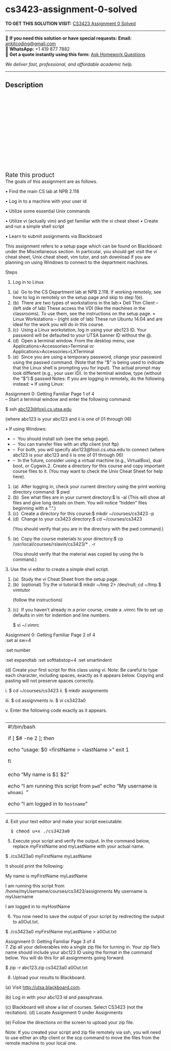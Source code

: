 # cs3423-assignment-0-solved
**TO GET THIS SOLUTION VISIT:** [CS3423 Assignment 0 Solved](https://www.ankitcodinghub.com/product/cs3423-assignment-0-solved/)


---

📩 **If you need this solution or have special requests:** **Email:** ankitcoding@gmail.com  
📱 **WhatsApp:** +1 419 877 7882  
📄 **Get a quote instantly using this form:** [Ask Homework Questions](https://www.ankitcodinghub.com/services/ask-homework-questions/)

*We deliver fast, professional, and affordable academic help.*

---

<h2>Description</h2>



<div class="kk-star-ratings kksr-auto kksr-align-center kksr-valign-top" data-payload="{&quot;align&quot;:&quot;center&quot;,&quot;id&quot;:&quot;91181&quot;,&quot;slug&quot;:&quot;default&quot;,&quot;valign&quot;:&quot;top&quot;,&quot;ignore&quot;:&quot;&quot;,&quot;reference&quot;:&quot;auto&quot;,&quot;class&quot;:&quot;&quot;,&quot;count&quot;:&quot;0&quot;,&quot;legendonly&quot;:&quot;&quot;,&quot;readonly&quot;:&quot;&quot;,&quot;score&quot;:&quot;0&quot;,&quot;starsonly&quot;:&quot;&quot;,&quot;best&quot;:&quot;5&quot;,&quot;gap&quot;:&quot;4&quot;,&quot;greet&quot;:&quot;Rate this product&quot;,&quot;legend&quot;:&quot;0\/5 - (0 votes)&quot;,&quot;size&quot;:&quot;24&quot;,&quot;title&quot;:&quot;CS3423 Assignment 0 Solved&quot;,&quot;width&quot;:&quot;0&quot;,&quot;_legend&quot;:&quot;{score}\/{best} - ({count} {votes})&quot;,&quot;font_factor&quot;:&quot;1.25&quot;}">

<div class="kksr-stars">

<div class="kksr-stars-inactive">
            <div class="kksr-star" data-star="1" style="padding-right: 4px">


<div class="kksr-icon" style="width: 24px; height: 24px;"></div>
        </div>
            <div class="kksr-star" data-star="2" style="padding-right: 4px">


<div class="kksr-icon" style="width: 24px; height: 24px;"></div>
        </div>
            <div class="kksr-star" data-star="3" style="padding-right: 4px">


<div class="kksr-icon" style="width: 24px; height: 24px;"></div>
        </div>
            <div class="kksr-star" data-star="4" style="padding-right: 4px">


<div class="kksr-icon" style="width: 24px; height: 24px;"></div>
        </div>
            <div class="kksr-star" data-star="5" style="padding-right: 4px">


<div class="kksr-icon" style="width: 24px; height: 24px;"></div>
        </div>
    </div>

<div class="kksr-stars-active" style="width: 0px;">
            <div class="kksr-star" style="padding-right: 4px">


<div class="kksr-icon" style="width: 24px; height: 24px;"></div>
        </div>
            <div class="kksr-star" style="padding-right: 4px">


<div class="kksr-icon" style="width: 24px; height: 24px;"></div>
        </div>
            <div class="kksr-star" style="padding-right: 4px">


<div class="kksr-icon" style="width: 24px; height: 24px;"></div>
        </div>
            <div class="kksr-star" style="padding-right: 4px">


<div class="kksr-icon" style="width: 24px; height: 24px;"></div>
        </div>
            <div class="kksr-star" style="padding-right: 4px">


<div class="kksr-icon" style="width: 24px; height: 24px;"></div>
        </div>
    </div>
</div>


<div class="kksr-legend" style="font-size: 19.2px;">
            <span class="kksr-muted">Rate this product</span>
    </div>
    </div>
<div class="page" title="Page 1">
<div class="layoutArea">
<div class="column">
The goals of this assignment are as follows.

• Find the main CS lab at NPB 2.118

• Log in to a machine with your user id

• Utilize some essential Unix commands

• Utilize vi (actually vim) and get familiar with the vi cheat sheet • Create and run a simple shell script

• Learn to submit assignments via Blackboard

</div>
</div>
<div class="layoutArea">
<div class="column">
This assignment refers to a setup page which can be found on Blackboard under the Miscellaneous section. In particular, you should get visit the vi cheat sheet, Unix cheat sheet, vim tutor, and ssh download if you are planning on using Windows to connect to the department machines.

Steps

1. Log in to Linux

<ol>
<li>(a) &nbsp;Go to the CS Department lab at NPB 2.118. If working remotely, see how to log in remotely on the setup page and skip to step 1(e).</li>
<li>(b) &nbsp;There are two types of workstations in the lab:• Dell Thin Client – (left side of lab) These access the VDI (like the machines in the classrooms). To use them, see the instructions on the setup page.
• Linux Workstations – (right side of lab) These run Ubuntu 14.04 and are ideal for the work you will do in this course.
</li>
<li>(c) &nbsp;Using a Linux workstation, log in using your abc123 ID. Your password will be defaulted to your UTSA banner ID without the @.</li>
<li>(d) &nbsp;Open a terminal window. From the desktop menu, use Applications&gt;Accessories&gt;Terminal or Applications&gt;Accessories&gt;LXTerminal</li>
<li>(e) &nbsp;Since you are using a temporary password, change your password using the passwd command. (Note that the “$” is being used to indicate that the Linux shell is prompting you for input). The actual prompt may look different (e.g., your user ID). In the terminal window, type (without the “$”):$ passwd
Notes: If you are logging in remotely, do the following instead: • If using Linux:
</li>
</ol>
</div>
</div>
<div class="layoutArea">
<div class="column">
Assignment 0: Getting Familiar Page 1 of 4

</div>
</div>
</div>
<div class="page" title="Page 2">
<div class="layoutArea">
<div class="column">
– Start a terminal window and enter the following command:

$ ssh abc123@foxii.cs.utsa.edu

(where abc123 is your abc123 and ii is one of 01 through 06)

• If using Windows:

<ul>
<li>– &nbsp;You should install ssh (see the setup page).</li>
<li>– &nbsp;You can transfer files with an sftp client (not ftp)</li>
<li>– &nbsp;For both, you will specify abc123@foxii.cs.utsa.edu to connect (where abc123 is your abc123 and ii is one of 01 through 06)</li>
<li>– &nbsp;In the future, consider using a virtual machine (e.g., VirtualBox), dual boot, or Cygwin.2. Create a directory for this course and copy important course files to it. (You may want to check the Unix Cheat Sheet for help here).</li>
</ul>
<ol>
<li>(a) &nbsp;After logging in, check your current directory using the print working directory command: $ pwd</li>
<li>(b) &nbsp;See what files are in your current directory:$ ls -al
(This will show all files and give long details on them. You will notice “hidden” files beginning with a “.”.)
</li>
<li>(c) &nbsp;Create a directory for this course:$ mkdir ~/courses/cs3423 -p</li>
<li>(d) &nbsp;Change to your cs3423 directory:$ cd ~/courses/cs3423

(You should verify that you are in the directory with the pwd command.)</li>
<li>(e) &nbsp;Copy the course materials to your directory:$ cp /usr/local/courses/rslavin/cs3423/* . -r

(You should verify that the material was copied by using the ls command.)</li>
</ol>
3. Use the vi editor to create a simple shell script.

<ol>
<li>(a) &nbsp;Study the vi Cheat Sheet from the setup page.</li>
<li>(b) &nbsp;(optional) Try the vi tutorial:$ mkdir ~/tmp 2&gt; /dev/null; cd ~/tmp $ vimtutor

(follow the instructions)</li>
<li>(c) &nbsp;If you haven’t already in a prior course, create a .vimrc file to set up defaults in vim for indention and line numbers.

$ vi ~/.vimrc</li>
</ol>
</div>
</div>
<div class="layoutArea">
<div class="column">
Assignment 0: Getting Familiar Page 2 of 4

</div>
</div>
</div>
<div class="page" title="Page 3">
<div class="section">
<div class="layoutArea">
<div class="column">
:set ai sw=4

:set number

:set expandtab :set softtabstop=4 :set smartindent

</div>
</div>
</div>
<div class="layoutArea">
<div class="column">
(d) Create your first script for this class using vi. Note: Be careful to type each character, including spaces, exactly as it appears below. Copying and pasting will not preserve spaces correctly.

i. $ cd ~/courses/cs3423 ii. $ mkdir assignments

iii. $ cd assignments iv. $ vi cs3423a0

v. Enter the following code exactly as it appears.

</div>
</div>
<table>
<tbody>
<tr>
<td>
<div class="layoutArea">
<div class="column">
#!/bin/bash

if [ $# -ne 2 ]; then

echo “usage: $0 &lt;firstName &gt; &lt;lastName &gt;” exit 1

fi

</div>
</div>
</td>
</tr>
<tr>
<td>
<div class="layoutArea">
<div class="column">
echo “My name is $1 $2”

echo “I am running this script from `pwd`” echo “My username is `whoami `”

echo “I am logged in to `hostname`”

</div>
</div>
</td>
</tr>
</tbody>
</table>
<div class="layoutArea">
<div class="column">
4. Exit your text editor and make your script executable:

<pre>  $ chmod u+x ./cs3423a0
</pre>
5. Execute your script and verify the output. In the command below, replace myFirstName and myLastName with your actual name.

$ ./cs3423a0 myFirstName myLastName

It should print the following:

My name is myFirstName myLastName

I am running this script from /home/myUsername/courses/cs3423/assignments My username is myUsername

I am logged in to myHostName

6. You now need to save the output of your script by redirecting the output to a0Out.txt.

$ ./cs3423a0 myFirstName myLastName &gt; a0Out.txt

</div>
</div>
<div class="layoutArea">
<div class="column">
Assignment 0: Getting Familiar Page 3 of 4

</div>
</div>
</div>
<div class="page" title="Page 4">
<div class="layoutArea">
<div class="column">
7. Zip all your deliverables into a single zip file for turning in. Your zip file’s name should include your abc123 ID using the format in the command below. You will do this for all assignments going forward.

$ zip -r abc123.zip cs3423a0 a0Out.txt

8. Upload your results to Blackboard.

(a) Visit http://utsa.blackboard.com.

(b) Log in with your abc123 id and passphrase.

(c) Blackboard will show a list of courses. Select CS3423 (not the recitation). (d) Locate Assignment 0 under Assignments

(e) Follow the directions on the screen to upload your zip file.

Note: If you created your script and zip file remotely via ssh, you will need to use either an sftp client or the scp command to move the files from the remote machine to your local one.

</div>
</div>
</div>
